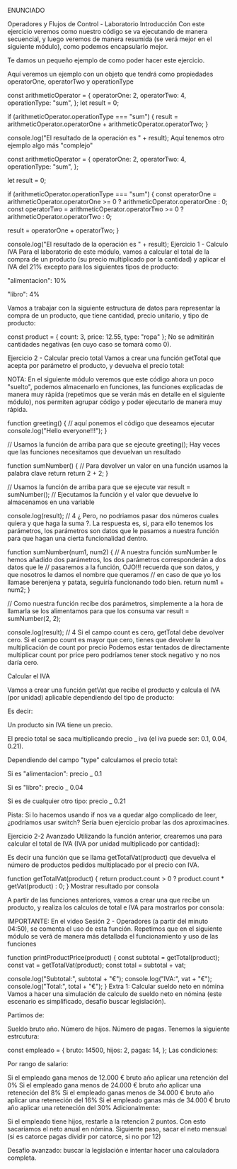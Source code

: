 ENUNCIADO


Operadores y Flujos de Control - Laboratorio
Introducción
Con este ejercicio veremos como nuestro código se va ejecutando de manera secuencial, y luego veremos de manera resumida (se verá mejor en el siguiente módulo), como podemos encapsularlo mejor.

Te damos un pequeño ejemplo de como poder hacer este ejercicio.

Aquí veremos un ejemplo con un objeto que tendrá como propiedades operatorOne, operatorTwo y operationType

const arithmeticOperator = {
  operatorOne: 2,
  operatorTwo: 4,
  operationType: "sum",
};
let result = 0;

if (arithmeticOperator.operationType === "sum") {
  result = arithmeticOperator.operatorOne + arithmeticOperator.operatorTwo;
}

console.log("El resultado de la operación es " + result);
Aquí tenemos otro ejemplo algo más "complejo"

const arithmeticOperator = {
  operatorOne: 2,
  operatorTwo: 4,
  operationType: "sum",
};

let result = 0;

if (arithmeticOperator.operationType === "sum") {
  const operatorOne =
    arithmeticOperator.operatorOne >= 0 ? arithmeticOperator.operatorOne : 0;
  const operatorTwo =
    arithmeticOperator.operatorTwo >= 0 ? arithmeticOperator.operatorTwo : 0;

  result = operatorOne + operatorTwo;
}

console.log("El resultado de la operación es " + result);
Ejercicio 1 - Calculo IVA
Para el laboratorio de este módulo, vamos a calcular el total de la compra de un producto (su precio multiplicado por la cantidad) y aplicar el IVA del 21% excepto para los siguientes tipos de producto:

"alimentacion": 10%

"libro": 4%

Vamos a trabajar con la siguiente estructura de datos para representar la compra de un producto, que tiene cantidad, precio unitario, y tipo de producto:

const product = { count: 3, price: 12.55, type: "ropa" };
No se admitirán cantidades negativas (en cuyo caso se tomará como 0).

Ejercicio 2 - Calcular precio total
Vamos a crear una función getTotal que acepta por parámetro el producto, y devuelva el precio total:

NOTA: En el siguiente módulo veremos que este código ahora un poco "suelto", podemos almacenarlo en funciones, las funciones explicadas de manera muy rápida (repetimos que se verán más en detalle en el siguiente módulo), nos permiten agrupar código y poder ejecutarlo de manera muy rápida.

function greeting() {
  // aquí ponemos el código que deseamos ejecutar
  console.log("Hello everyone!!!");
}

// Usamos la función de arriba para que se ejecute
greeting();
Hay veces que las funciones necesitamos que devuelvan un resultado

function sumNumber() {
  // Para devolver un valor en una función usamos la palabra clave return
  return 2 + 2;
}

// Usamos la función de arriba para que se ejecute
var result = sumNumber(); // Ejecutamos la función y el valor que devuelve lo almacenamos en una variable

console.log(result); // 4
¿ Pero, no podriamos pasar dos números cuales quiera y que haga la suma ?. La respuesta es, si, para ello tenemos los parámetros, los parámetros son datos que le pasamos a nuestra función para que hagan una cierta funcionalidad dentro.

function sumNumber(num1, num2) {
  // A nuestra función sumNumber le hemos añadido dos parámetros, los dos parámetros corresponderán a dos datos que le
  // pasaremos a la función, OJO!!! recuerda que son datos, y que nosotros le damos el nombre que queramos
  // en caso de que yo los llamase berenjena y patata, seguiría funcionando todo bien.
  return num1 + num2;
}

// Como nuestra función recibe dos parámetros, simplemente a la hora de llamarla se los alimentamos para que los consuma
var result = sumNumber(2, 2);

console.log(result); // 4
Si el campo count es cero, getTotal debe devolver cero. Si el campo count es mayor que cero, tienes que devolver la multiplicación de count por precio Podemos estar tentados de directamente multiplicar count por price pero podríamos tener stock negativo y no nos daría cero.

Calcular el IVA

Vamos a crear una función getVat que recibe el producto y calcula el IVA (por unidad) aplicable dependiendo del tipo de producto:

Es decir:

Un producto sin IVA tiene un precio.

El precio total se saca multiplicando precio _ iva (el iva puede ser: 0.1, 0.04, 0.21).

Dependiendo del campo "type" calculamos el precio total:

Si es "alimentacion": precio _ 0.1

Si es "libro": precio _ 0.04

Si es de cualquier otro tipo: precio _ 0.21

Pista: Si lo hacemos usando if nos va a quedar algo complicado de leer, ¿podríamos usar switch? Sería buen ejercicio probar las dos aproximacines.

Ejercicio 2-2 Avanzado
Utilizando la función anterior, crearemos una para calcular el total de IVA (IVA por unidad multiplicado por cantidad):

Es decir una función que se llama getTotalVat(product) que devuelva el número de productos pedidos multiplacado por el precio con IVA.

function getTotalVat(product) {
  return product.count > 0 ? product.count \* getVat(product) : 0;
}
Mostrar resultado por consola

A partir de las funciones anteriores, vamos a crear una que recibe un producto, y realiza los calculos de total e IVA para mostrarlos por consola:

IMPORTANTE: En el video Sesión 2 - Operadores (a partir del minuto 04:50), se comenta el uso de esta función. Repetimos que en el siguiente módulo se verá de manera más detallada el funcionamiento y uso de las funciones

function printProductPrice(product) {
  const subtotal = getTotal(product);
  const vat = getTotalVat(product);
  const total = subtotal + vat;

  console.log("Subtotal:", subtotal + "€");
  console.log("IVA:", vat + "€");
  console.log("Total:", total + "€");
}
Extra 1: Calcular sueldo neto en nómina
Vamos a hacer una simulación de calculo de sueldo neto en nómina (este escenario es simplificado, desafío buscar legislación).

Partimos de:

Sueldo bruto año. Número de hijos. Número de pagas. Tenemos la siguiente estrcutura:

const empleado = {
  bruto: 14500,
  hijos: 2,
  pagas: 14,
};
Las condiciones:

Por rango de salario:

Si el empleado gana menos de 12.000 € bruto año aplicar una retención del 0%
Si el empleado gana menos de 24.000 € bruto año aplicar una reteneción del 8%
Si el empleado ganas menos de 34.000 € bruto año aplicar una reteneción del 16%
Si el empleado ganas más de 34.000 € bruto año aplicar una reteneción del 30%
Adicionalmente:

Si el empleado tiene hijos, restarle a la retencion 2 puntos. Con esto sacaríamos el neto anual en nómina.
Siguiente paso, sacar el neto mensual (si es catorce pagas dividir por catorce, si no por 12)

Desafío avanzado: buscar la legislación e intentar hacer una calculadora completa.
